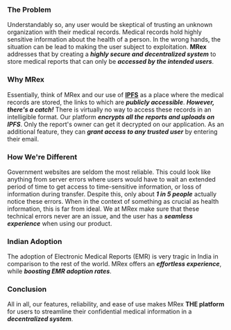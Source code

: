 ### The Problem

Understandably so, any user would be skeptical of trusting an unknown organization with their medical records. Medical records hold highly sensitive information about the health of a person. In the wrong hands, the situation can be lead to making the user subject to exploitation. **MRex** addresses that by creating a ***highly secure and decentralized system*** to store medical reports that can only be ***accessed by the intended users***. 

### Why MRex

Essentially, think of MRex and our use of [**IPFS**](https://ipfs.io/) as a place where the medical records are stored, the links to which are ***publicly accessible***. ***However, there's a catch!*** There is virtually no way to access these records in an intelligible format. Our platform ***encrypts all the reports and uploads on IPFS***. Only the report's owner can get it decrypted on our application. As an additional feature, they can ***grant access to any trusted user*** by entering their email. 




### How We're Different

Government websites are seldom the most reliable. This could look like anything from server errors where users would have to wait an extended period of time to get access to time-sensitive information, or loss of information during transfer. Despite this, only about ***1 in 5 people*** actually notice these errors. When in the context of something as crucial as health information, this is far from ideal. We at MRex make sure that these technical errors never are an issue, and the user has a ***seamless experience*** when using our product.

### Indian Adoption

The adoption of Electronic Medical Reports (EMR) is very tragic in India in comparison to the rest of the world. MRex offers an ***effortless experience***, while ***boosting EMR adoption rates***. 


### Conclusion

All in all, our features, reliability, and ease of use makes MRex **THE platform** for users to streamline their confidential medical information in a ***decentralized system***.